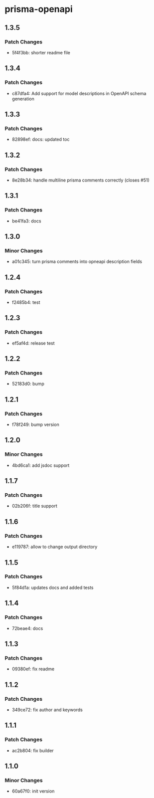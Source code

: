 # prisma-openapi

## 1.3.5

### Patch Changes

- 5f4f3bb: shorter readme file

## 1.3.4

### Patch Changes

- c87dfa4: Add support for model descriptions in OpenAPI schema generation

## 1.3.3

### Patch Changes

- 82898ef: docs: updated toc

## 1.3.2

### Patch Changes

- 8e28b34: handle multiline prisma comments correctly (closes #51)

## 1.3.1

### Patch Changes

- be41fa3: docs

## 1.3.0

### Minor Changes

- a01c345: turn prisma comments into opneapi description fields

## 1.2.4

### Patch Changes

- f2485b4: test

## 1.2.3

### Patch Changes

- ef5af4d: release test

## 1.2.2

### Patch Changes

- 52183d0: bump

## 1.2.1

### Patch Changes

- f78f249: bump version

## 1.2.0

### Minor Changes

- 4bd6ca1: add jsdoc support

## 1.1.7

### Patch Changes

- 02b206f: title support

## 1.1.6

### Patch Changes

- e119787: allow to change output directory

## 1.1.5

### Patch Changes

- 5f84d1a: updates docs and added tests

## 1.1.4

### Patch Changes

- 72beae4: docs

## 1.1.3

### Patch Changes

- 09380ef: fix readme

## 1.1.2

### Patch Changes

- 349ce72: fix author and keywords

## 1.1.1

### Patch Changes

- ac2b804: fix builder

## 1.1.0

### Minor Changes

- 60a67f0: init version
